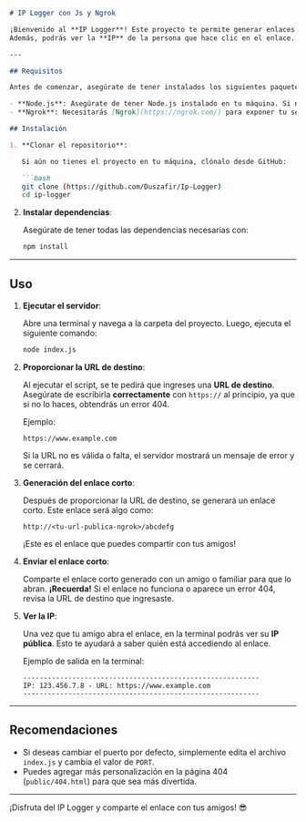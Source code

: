 ```markdown
# IP Logger con Js y Ngrok

¡Bienvenido al **IP Logger**! Este proyecto te permite generar enlaces cortos que redirigen a una URL de destino específica.
Además, podrás ver la **IP** de la persona que hace clic en el enlace. Aquí te dejamos los pasos para que puedas utilizarlo fácilmente.

---

## Requisitos

Antes de comenzar, asegúrate de tener instalados los siguientes paquetes:

- **Node.js**: Asegúrate de tener Node.js instalado en tu máquina. Si no lo tienes, puedes descargarlo [aquí](https://nodejs.org/).
- **Ngrok**: Necesitarás [Ngrok](https://ngrok.com/) para exponer tu servidor local a internet.

## Instalación

1. **Clonar el repositorio**:

   Si aún no tienes el proyecto en tu máquina, clónalo desde GitHub:

   ```bash
   git clone (https://github.com/Duszafir/Ip-Logger)
   cd ip-logger
   ```

2. **Instalar dependencias**:

   Asegúrate de tener todas las dependencias necesarias con:

   ```bash
   npm install
   ```

---

## Uso

1. **Ejecutar el servidor**:

   Abre una terminal y navega a la carpeta del proyecto. Luego, ejecuta el siguiente comando:

   ```bash
   node index.js
   ```

2. **Proporcionar la URL de destino**:

   Al ejecutar el script, se te pedirá que ingreses una **URL de destino**. Asegúrate de escribirla **correctamente** con `https://` al principio, ya que si no lo haces, obtendrás un error 404.

   Ejemplo:

   ```
   https://www.example.com
   ```

   Si la URL no es válida o falta, el servidor mostrará un mensaje de error y se cerrará.

3. **Generación del enlace corto**:

   Después de proporcionar la URL de destino, se generará un enlace corto. Este enlace será algo como:

   ```
   http://<tu-url-publica-ngrok>/abcdefg
   ```

   ¡Este es el enlace que puedes compartir con tus amigos!

4. **Enviar el enlace corto**:

   Comparte el enlace corto generado con un amigo o familiar para que lo abran. **¡Recuerda!** Si el enlace no funciona o aparece un error 404, revisa la URL de destino que ingresaste.

5. **Ver la IP**:

   Una vez que tu amigo abra el enlace, en la terminal podrás ver su **IP pública**. Esto te ayudará a saber quién está accediendo al enlace.

   Ejemplo de salida en la terminal:

   ```
   ----------------------------------------------------------
   IP: 123.456.7.8 - URL: https://www.example.com
   ----------------------------------------------------------
   ```

---

## Recomendaciones

- Si deseas cambiar el puerto por defecto, simplemente edita el archivo `index.js` y cambia el valor de `PORT`.
- Puedes agregar más personalización en la página 404 (`public/404.html`) para que sea más divertida.

---

¡Disfruta del IP Logger y comparte el enlace con tus amigos! 😎

```

